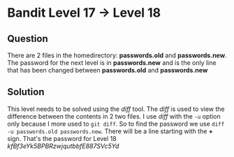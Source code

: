# Bandit Level 17 -> Level 18


## Question
There are 2 files in the homedirectory: **passwords.old** and **passwords.new**.
The password for the next level is in **passwords.new** and is the only line that has been changed between **passwords.old** and **passwords.new**


## Solution
This level needs to be solved using the _diff_ tool. The _diff_ is used to view the difference between the contents in 2 two files.
I use _diff_ with the `-u` option only because I more used to `git diff`.
So to find the password we use `diff -u passwords.old passwords.new`.
There will be a line starting with the **+** sign. That's the password for Level 18 _kfBf3eYk5BPBRzwjqutbbfE887SVc5Yd_
